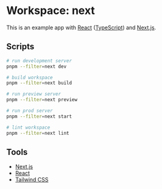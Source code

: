 # Workspace: next

This is an example app with [React](https://reactjs.org) ([TypeScript](https://www.typescriptlang.org)) and [Next.js](https://nextjs.org).

## Scripts

```sh
# run development server
pnpm --filter=next dev

# build workspace
pnpm --filter=next build

# run preview server
pnpm --filter=next preview

# run prod server
pnpm --filter=next start

# lint workspace
pnpm --filter=next lint
```

## Tools

- [Next.js](https://nextjs.org)
- [React](https://reactjs.org)
- [Tailwind CSS](https://tailwindcss.com)
